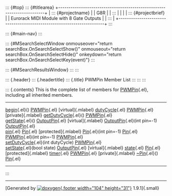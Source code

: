 ::: {#top}
::: {#titlearea}
+-----------------------------------------------------------------------+
| ::: {#projectname}                                                    |
| G8R                                                                   |
| :::                                                                   |
|                                                                       |
| ::: {#projectbrief}                                                   |
| Eurorack MIDI Module with 8 Gate Outputs                              |
| :::                                                                   |
+-----------------------------------------------------------------------+
:::

::: {#main-nav}
:::

::: {#MSearchSelectWindow onmouseover="return searchBox.OnSearchSelectShow()" onmouseout="return searchBox.OnSearchSelectHide()" onkeydown="return searchBox.OnSearchSelectKey(event)"}
:::

::: {#MSearchResultsWindow}
:::
:::

::: {.header}
::: {.headertitle}
::: {.title}
PWMPin Member List
:::
:::
:::

::: {.contents}
This is the complete list of members for
[PWMPin](classPWMPin.html){.el}, including all inherited members.

  ---------------------------------------------------------------------------------------- --------------------------------------- ----------------------
  [begin](classPWMPin.html#a5cf9cc1fa8d670f9c594c7d09950f159){.el}()                       [PWMPin](classPWMPin.html){.el}         [virtual]{.mlabel}
  [dutyCycle](classPWMPin.html#a622402e0db5330b9909636476ba1a580){.el}                     [PWMPin](classPWMPin.html){.el}         [private]{.mlabel}
  [getDutyCycle](classPWMPin.html#ab2fb4da8e9bed797fc975390b5cfd0f5){.el}()                [PWMPin](classPWMPin.html){.el}         
  [getState](classOutputPin.html#a925d7942850c2a7f17f0152a64db5e34){.el}()                 [OutputPin](classOutputPin.html){.el}   [virtual]{.mlabel}
  [OutputPin](classOutputPin.html#a55e1bf208cb8e2f71664a83de0a78c0b){.el}(int pin=-1)      [OutputPin](classOutputPin.html){.el}   
  [pin](classPin.html#acf35726490e8ccea7fdeeeb57144bf6d){.el}                              [Pin](classPin.html){.el}               [protected]{.mlabel}
  [Pin](classPin.html#a6e2beb63097c3debb9b1db1f425beb5f){.el}(int pin=-1)                  [Pin](classPin.html){.el}               
  [PWMPin](classPWMPin.html#ac189246b08e89ae948ccee1f4a804617){.el}(int pin=-1)            [PWMPin](classPWMPin.html){.el}         
  [setDutyCycle](classPWMPin.html#af7ef7aa814d7635cb2a1b5716823e7f9){.el}(int dutyCycle)   [PWMPin](classPWMPin.html){.el}         
  [setState](classOutputPin.html#aad0ad1b49fdbab03f702c7fe62dc7903){.el}(bool state)       [OutputPin](classOutputPin.html){.el}   [virtual]{.mlabel}
  [state](classPin.html#af51a2c85baa1c0387bd5691a808ef1cf){.el}                            [Pin](classPin.html){.el}               [protected]{.mlabel}
  [timer](classPWMPin.html#a7567b351a14c913367d125f63490731e){.el}                         [PWMPin](classPWMPin.html){.el}         [private]{.mlabel}
  [\~Pin](classPin.html#a462c14c45d3d653731dde638aa6e7bb7){.el}()                          [Pin](classPin.html){.el}               
  ---------------------------------------------------------------------------------------- --------------------------------------- ----------------------
:::

------------------------------------------------------------------------

[Generated by [![doxygen](doxygen.svg){.footer width="104"
height="31"}](https://www.doxygen.org/index.html) 1.9.1]{.small}
